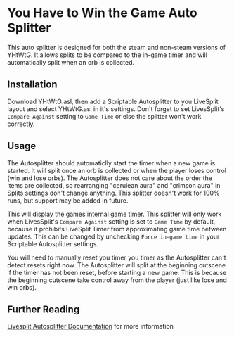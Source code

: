 # You Have to Win the Game Auto Splitter
This auto splitter is designed for both the steam and non-steam versions of YHtWtG. It allows splits to be compared to the in-game timer and will automatically split when an orb is collected.
## Installation
Download YHtWtG.asl, then add a Scriptable Autosplitter to you LiveSplit layout and select YHtWtG.asl in it's settings. Don't forget to set LivesSplit's `Compare Against` setting to `Game Time` or else the splitter won't work correctly.

## Usage
The Autosplitter should automaticlly start the timer when a new game is started. It will split once an orb is collected or when the player loses control (win and lose orbs). The Autosplitter does not care about the order the items are collected, so rearranging "cerulean aura" and "crimson aura" in Splits settings don't change anything. This splitter doesn't work for 100% runs, but support may be added in future.

This will display the games internal game timer. This splitter will only work when LivesSplit's `Compare Against` setting is set to `Game Time` by default, because it prohibits LiveSplit Timer from approximating game time between updates. This can be changed by unchecking `Force in-game time` in your Scriptable Autosplitter settings.

You will need to manually reset you timer you timer as the Autosplitter can't detect resets right now. The Autosplitter will split at the beginning cutscene if the timer has not been reset, before starting a new game. This is because the beginning cutscene take control away from the player (just like lose and win orbs).

## Further Reading
[Livesplit Autosplitter Documentation](https://github.com/LiveSplit/LiveSplit/blob/master/Documentation/Auto-Splitters.md) for more information
